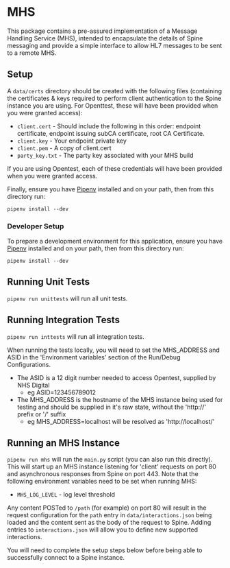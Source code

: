 # MHS

This package contains a pre-assured implementation of a Message Handling Service (MHS), intended to encapsulate the
details of Spine messaging and provide a simple interface to allow HL7 messages to be sent to a remote MHS.

## Setup
A `data/certs` directory should be created with the following files (containing the certificates & keys required to
perform client authentication to the Spine instance you are using. For Openttest, these will have been provided when you
were granted access):
- `client.cert` - Should include the following in this order: endpoint certificate, endpoint issuing subCA certificate,
root CA Certificate.
- `client.key` - Your endpoint private key
- `client.pem` - A copy of client.cert
- `party_key.txt` - The party key associated with your MHS build

If you are using Opentest, each of these credentials will have been provided when you were granted access.

Finally, ensure you have [Pipenv](https://docs.pipenv.org/en/latest/) installed and on your path, then from this
directory run:
```
pipenv install --dev
```

### Developer Setup
To prepare a development environment for this application, ensure you have [Pipenv](https://docs.pipenv.org/en/latest/)
installed and on your path, then from this directory run:
```
pipenv install --dev
```

## Running Unit Tests
`pipenv run unittests` will run all unit tests.

## Running Integration Tests
`pipenv run inttests` will run all integration tests.

When running the tests locally, you will need to set the MHS_ADDRESS and ASID in the 'Environment variables' section of
 the Run/Debug Configurations.
- The ASID is a 12 digit number needed to access Opentest, supplied by NHS Digital
    - eg ASID=123456789012
- The MHS_ADDRESS is the hostname of the MHS instance being used for testing and should be supplied in it's raw state,
 without the 'http://' prefix or '/' suffix
    - eg MHS_ADDRESS=localhost will be resolved as 'http://localhost/'

## Running an MHS Instance
`pipenv run mhs` will run the `main.py` script (you can also run this directly). This will start up an MHS
instance listening for 'client' requests on port 80 and asynchronous responses from Spine on port 443.
Note that the following environment variables need to be set when running MHS:
- `MHS_LOG_LEVEL` - log level threshold

Any content POSTed to `/path` (for example) on port 80 will result in the request configuration for the `path` entry in
`data/interactions.json` being loaded and the content sent as the body of the request to Spine. Adding entries to
`interactions.json` will allow you to define new supported interactions.

You will need to complete the setup steps below before being able to successfully connect to a Spine instance.
